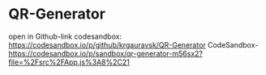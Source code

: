 # QR-Generator
open in Github-link codesandbox: https://codesandbox.io/p/github/krgauravsk/QR-Generator
CodeSandbox- https://codesandbox.io/p/sandbox/qr-generator-m56sx2?file=%2Fsrc%2FApp.js%3A8%2C21
